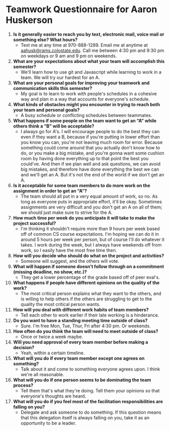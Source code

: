 # Teamwork Questionnaire for Aaron Huskerson

1. __Is it generally easier to reach you by text, electronic mail, voice mail or something else?  What hours?__ 
   * Text me at any time at 970-888-1289. Email me at anytime at aahusk@rams.colostate.edu. Call me between 4:30 pm and 9:30 pm on weekdays or 9 am and 9 pm on weekends.
1. __What are your expectations about what your team will accomplish this semester?__ 
    *  We'll learn how to use git and Javascript while learning to work in a team. We will try our hardest for an A.
1. __What are your personal goals for improving your teamwork and communication skills this semester?__ 
   *  My goal is to learn to work with people's schedules in a cohesive way and plan in a way that accounts for everyone's schedule.
1. __What kinds of obstacles might you encounter in trying to reach both your team and personal goals?__ 
    *  A busy schedule or conflicting schedules between teammates.
1. __What happens if some people on the team want to get an “A” while others think a “B” will be acceptable?__ 
    * I always go for A's. I will encourage people to do the best they can even if they want a B, because if you're putting in lower effort than you know you can, you're not leaving much room for error. Because something could come around that you actually don't know how to do, or you make a big mistake, and you're gonna want some cushion room by having done everything up to that point the best you could've. And then if  we plan well and ask questions, we can avoid big mistakes, and therefore have done everything the best we can and we'll get an A. But it's not the end of the world if we don't get an A.
1. __Is it acceptable for some team members to do more work on the assignment in order to get an “A”?__ 
    * The team should all put in a very equal amount of work, so no. As long as everyone puts in 
   appropriate effort, it'll be okay. Sometimes assignments are very difficult and you don't get an A on all of them; we should just make sure to strive for the A.
1. __How much time per week do you anticipate it will take to make the project successful?__ 
    * I'm thinking it shouldn't require more than 9 hours per week based off of common CS course expectations. I'm hoping we can do it in around 5 hours per week per person, but of course I'll do whatever it takes. I work during the week, but I always have weekends off from work, so I easily have the most free time then.
1. __How will you decide who should do what on the project and activities?__ 
    * Someone will suggest, and the others will vote.
1. __What will happen if someone doesn’t follow through on a commitment (missing deadline, no show, etc.)?__ 
   * They get a lower percentage of the grade based off of peer eval's.
1. __What happens if people have different opinions on the quality of the work?__ 
   * The most critical person explains what they want to the others, and is willing to help others if the others
   are struggling to get to the quality the most critical person wants.
1. __How will you deal with different work habits of team members?__ 
   * Tell each other to work earlier if their late working is a hinderance.
1. __Do you want to have a standing meeting time outside of class?__ 
   * Sure. I'm free Mon, Tue, Thur, Fri after 4:30 pm. Or weekends.
1. __How often do you think the team will need to meet outside of class?__ 
   * Once or twice a week maybe.
1. __Will you need approval of every team member before making a decision?__ 
   * Yeah, within a certain timeline.
1. __What will you do if every team member except one agrees on something?__ 
    * Talk about it and come to something everyone agrees upon. I think we're all reasonable.
1. __What will you do if one person seems to be dominating the team process?__ 
    * Tell them that's what they're doing. Tell them your opinions so that everyone's thoughts are heard.
1. __What will you do if you feel most of the facilitation responsibilities are falling on you?__ 
    * Delegate and ask someone to do something. If this question means that this delegation itself is always falling on you, take it as an opportunity to be a leader.
